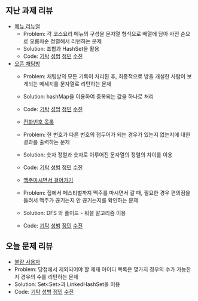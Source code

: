 ## 지난 과제 리뷰

- [메뉴 리뉴얼](https://programmers.co.kr/learn/courses/30/lessons/72411)
  - Problem: 각 코스요리 메뉴의 구성을 문자열 형식으로 배열에 담아 사전 순으로 오름차순 정렬해서 리턴하는 문제
  - Solution: 조합과 HashSet을 활용   
  - Code: [기탁](https://github.com/gitak/Algorithm_Study/blob/master/Sort/Menu.java) [성범](https://github.com/KvngSungBum/CodingTest/blob/master/src/programmers/MenuRenewal.java) [정민](https://github.com/han51361/Algorithm/blob/master/pythonProject/Programmers/KAKAO/MenuRenewer.py) [수진](https://github.com/ZenithOfApex/suzan/blob/master/Programmers/%5B%EC%BD%94%ED%85%8C%EC%97%B0%EC%8A%B5%5D%EB%A9%94%EB%89%B4%20%EB%A6%AC%EB%89%B4%EC%96%BC.py)
- [오픈 채팅방](https://programmers.co.kr/learn/courses/30/lessons/42888)
  - Problem: 채팅방의 모든 기록이 처리된 후, 최종적으로 방을 개설한 사람이 보게되는 메세지를 문자열로 리턴하는 문제
  - Solution: hashMap을 이용하여 중복되는 값을 하나로 처리 
  - Code: [기탁](https://github.com/gitak/Algorithm_Study/blob/master/Implementation/OpenChat.java) [성범](https://github.com/KvngSungBum/CodingTest/blob/master/src/programmers/OpenChatting.java) [정민](https://github.com/han51361/Algorithm/commit/212e8a188603e792f2162bc1b245a9a167091365) [수진](https://github.com/ZenithOfApex/suzan/blob/master/Programmers/%5B%EC%BD%94%ED%85%8C%EC%97%B0%EC%8A%B5%5D%EC%98%A4%ED%94%88%EC%B1%84%ED%8C%85%EB%B0%A9.py)
  
  - [전화번호 목록](https://www.acmicpc.net/problem/5052)
  - Problem: 한 번호가 다른 번호의 접두어가 되는 경우가 있는지 없는지에 대한 결과를 출력하는 문제
  - Solution: 숫자 정렬과 숫자로 이루어진 문자열의 정렬의 차이를 이용  
  - Code: [기탁](https://github.com/gitak/Algorithm_Study/blob/master/Sort/Back5052.java) [성범](https://github.com/KvngSungBum/CodingTest/blob/master/src/BaekJoon2/PhoneNumberList_5052.java) [정민](https://github.com/han51361/Algorithm/blob/master/pythonProject/collegeBaseClass/callingNumberList.py) [수진](https://github.com/ZenithOfApex/suzan/blob/master/BOJ/%5BSorting%26String%5D5052.py)
  
  - [맥주마시면서 걸어가기](https://www.acmicpc.net/problem/9205)
  - Problem: 집에서 페스티벌까지 맥주를 마시면서 갈 때, 필요한 경우 편의점을 들려서 맥주가 끊기는지 안 끊기는지를 확인하는 문제
  - Solution: DFS 와 플이드 - 워셜 알고리즘 이용
  - Code: [기탁](https://github.com/gitak/Algorithm_Study/blob/master/DFS/Back9205.java) [성범](https://github.com/KvngSungBum/CodingTest/blob/master/src/BaekJoon2/BeerWalking2_9205.java) [정민](https://github.com/han51361/Algorithm/blob/master/pythonProject/dfs%26bfs/WalikingWithBeer.py) [수진](https://github.com/ZenithOfApex/suzan/blob/master/BOJ/%5BBFS%5D9205.py)
  
 
## 오늘 문제 리뷰

 - [불량 사용자](https://programmers.co.kr/learn/courses/30/lessons/64064)
  - Problem: 당첨에서 제외되어야 할 제재 아이디 목록은 몇가지 경우의 수가 가능한 지 경우의 수를 리턴하는 문제
  - Solution: Set<Set<String>>과 LinkedHashSet을 이용   
  - Code: [기탁](https://github.com/gitak/Algorithm_Study/blob/master/DFS/BadUser.java) [성범](https://github.com/KvngSungBum/CodingTest/blob/master/src/programmers/IllegalUser2.java) [정민](https://github.com/han51361/Algorithm/blob/master/pythonProject/Programmers/KAKAO/funkingUser.py) [수진](https://github.com/ZenithOfApex/suzan/blob/master/Programmers/%5B%EC%BD%94%ED%85%8C%EC%97%B0%EC%8A%B5%5D%EB%B6%88%EB%9F%89%EC%82%AC%EC%9A%A9%EC%9E%90.py)
